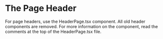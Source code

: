 # The Page Header

For page headers, use the HeaderPage.tsx component. All old header components are removed.
For more information on the component, read the comments at the top of the HeaderPage.tsx file.
